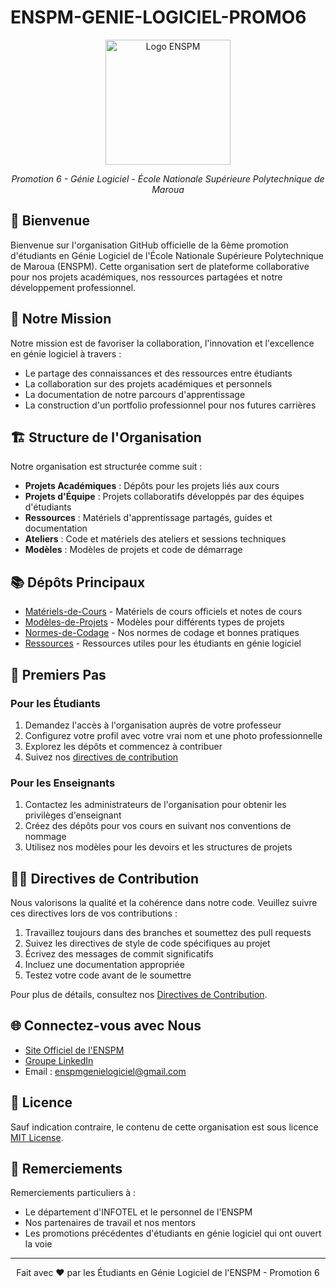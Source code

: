 
# ENSPM-GENIE-LOGICIEL-PROMO6

<p align="center">
  <img src="https://via.placeholder.com/200" alt="Logo ENSPM" width="200">
</p>

<p align="center">
  <em>Promotion 6 - Génie Logiciel - École Nationale Supérieure Polytechnique de Maroua</em>
</p>

## 👋 Bienvenue

Bienvenue sur l'organisation GitHub officielle de la 6ème promotion d'étudiants en Génie Logiciel de l'École Nationale Supérieure Polytechnique de Maroua (ENSPM). Cette organisation sert de plateforme collaborative pour nos projets académiques, nos ressources partagées et notre développement professionnel.

## 🎯 Notre Mission

Notre mission est de favoriser la collaboration, l'innovation et l'excellence en génie logiciel à travers :
- Le partage des connaissances et des ressources entre étudiants
- La collaboration sur des projets académiques et personnels
- La documentation de notre parcours d'apprentissage
- La construction d'un portfolio professionnel pour nos futures carrières

## 🏗️ Structure de l'Organisation

Notre organisation est structurée comme suit :

- **Projets Académiques** : Dépôts pour les projets liés aux cours
- **Projets d'Équipe** : Projets collaboratifs développés par des équipes d'étudiants
- **Ressources** : Matériels d'apprentissage partagés, guides et documentation
- **Ateliers** : Code et matériels des ateliers et sessions techniques
- **Modèles** : Modèles de projets et code de démarrage

## 📚 Dépôts Principaux

- [Matériels-de-Cours](https://github.com/ENSPM-GENIE-LOGICIEL-PROMO6/Materiels-de-Cours) - Matériels de cours officiels et notes de cours
- [Modèles-de-Projets](https://github.com/ENSPM-GENIE-LOGICIEL-PROMO6/Modeles-de-Projets) - Modèles pour différents types de projets
- [Normes-de-Codage](https://github.com/ENSPM-GENIE-LOGICIEL-PROMO6/Normes-de-Codage) - Nos normes de codage et bonnes pratiques
- [Ressources](https://github.com/ENSPM-GENIE-LOGICIEL-PROMO6/Ressources) - Ressources utiles pour les étudiants en génie logiciel

## 🚀 Premiers Pas

### Pour les Étudiants

1. Demandez l'accès à l'organisation auprès de votre professeur
2. Configurez votre profil avec votre vrai nom et une photo professionnelle
3. Explorez les dépôts et commencez à contribuer
4. Suivez nos [directives de contribution](https://github.com/ENSPM-GENIE-LOGICIEL-PROMO6/Directives-de-Contribution)

### Pour les Enseignants

1. Contactez les administrateurs de l'organisation pour obtenir les privilèges d'enseignant
2. Créez des dépôts pour vos cours en suivant nos conventions de nommage
3. Utilisez nos modèles pour les devoirs et les structures de projets

## 👨‍💻 Directives de Contribution

Nous valorisons la qualité et la cohérence dans notre code. Veuillez suivre ces directives lors de vos contributions :

1. Travaillez toujours dans des branches et soumettez des pull requests
2. Suivez les directives de style de code spécifiques au projet
3. Écrivez des messages de commit significatifs
4. Incluez une documentation appropriée
5. Testez votre code avant de le soumettre

Pour plus de détails, consultez nos [Directives de Contribution](https://github.com/ENSPM-GENIE-LOGICIEL-PROMO6/Directives-de-Contribution).

## 🌐 Connectez-vous avec Nous

- [Site Officiel de l'ENSPM](https://enspm.univ-maroua.cm)
- [Groupe LinkedIn](https://www.linkedin.com/groups/ENSPM-Genie-Logiciel-Promo6)
- Email : enspmgenielogiciel@gmail.com

## 📜 Licence

Sauf indication contraire, le contenu de cette organisation est sous licence [MIT License](LICENSE).

## 🙏 Remerciements

Remerciements particuliers à :

- Le département d'INFOTEL et le personnel de l'ENSPM
- Nos partenaires de travail et nos mentors
- Les promotions précédentes d'étudiants en génie logiciel qui ont ouvert la voie

---

<p align="center">
  Fait avec ❤️ par les Étudiants en Génie Logiciel de l'ENSPM - Promotion 6
</p>
